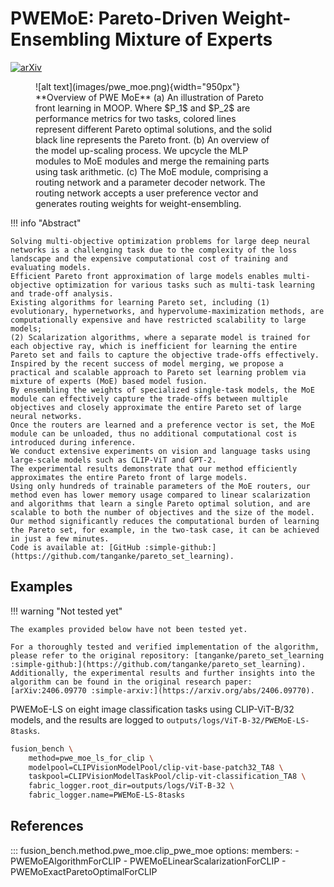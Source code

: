 # PWEMoE: Pareto-Driven Weight-Ensembling Mixture of Experts

[![arXiv](https://img.shields.io/badge/arXiv-2406.09770-b31b1b.svg)](https://arxiv.org/abs/2406.09770)

<figure markdown="span">
![alt text](images/pwe_moe.png){width="950px"}
<figcaption style="max-width:90%" markdown="span">
    **Overview of PWE MoE**
    (a) An illustration of Pareto front learning in MOOP. Where $P_1$ and $P_2$ are performance metrics for two tasks, colored lines represent different Pareto optimal solutions, and the solid black line represents the Pareto front.
    (b) An overview of the model up-scaling process.
    We upcycle the MLP modules to MoE modules and merge the remaining parts using task arithmetic.
    (c) The MoE module, comprising a routing network and a parameter decoder network.
    The routing network accepts a user preference vector and generates routing weights for weight-ensembling.</figcaption>
</figure>

!!! info "Abstract"

    Solving multi-objective optimization problems for large deep neural networks is a challenging task due to the complexity of the loss landscape and the expensive computational cost of training and evaluating models.
    Efficient Pareto front approximation of large models enables multi-objective optimization for various tasks such as multi-task learning and trade-off analysis.
    Existing algorithms for learning Pareto set, including (1) evolutionary, hypernetworks, and hypervolume-maximization methods, are computationally expensive and have restricted scalability to large models;
    (2) Scalarization algorithms, where a separate model is trained for each objective ray, which is inefficient for learning the entire Pareto set and fails to capture the objective trade-offs effectively.
    Inspired by the recent success of model merging, we propose a practical and scalable approach to Pareto set learning problem via mixture of experts (MoE) based model fusion.
    By ensembling the weights of specialized single-task models, the MoE module can effectively capture the trade-offs between multiple objectives and closely approximate the entire Pareto set of large neural networks.
    Once the routers are learned and a preference vector is set, the MoE module can be unloaded, thus no additional computational cost is introduced during inference.
    We conduct extensive experiments on vision and language tasks using large-scale models such as CLIP-ViT and GPT-2.
    The experimental results demonstrate that our method efficiently approximates the entire Pareto front of large models.
    Using only hundreds of trainable parameters of the MoE routers, our method even has lower memory usage compared to linear scalarization and algorithms that learn a single Pareto optimal solution, and are scalable to both the number of objectives and the size of the model.
    Our method significantly reduces the computational burden of learning the Pareto set, for example, in the two-task case, it can be achieved in just a few minutes.
    Code is available at: [GitHub :simple-github:](https://github.com/tanganke/pareto_set_learning).

## Examples

!!! warning "Not tested yet"

    The examples provided below have not been tested yet.

    For a thoroughly tested and verified implementation of the algorithm, please refer to the original repository: [tanganke/pareto_set_learning :simple-github:](https://github.com/tanganke/pareto_set_learning). 
    Additionally, the experimental results and further insights into the algorithm can be found in the original research paper: [arXiv:2406.09770 :simple-arxiv:](https://arxiv.org/abs/2406.09770).

PWEMoE-LS on eight image classification tasks using CLIP-ViT-B/32 models, and the results are logged to `outputs/logs/ViT-B-32/PWEMoE-LS-8tasks`.

```bash
fusion_bench \
    method=pwe_moe_ls_for_clip \
    modelpool=CLIPVisionModelPool/clip-vit-base-patch32_TA8 \
    taskpool=CLIPVisionModelTaskPool/clip-vit-classification_TA8 \
    fabric_logger.root_dir=outputs/logs/ViT-B-32 \
    fabric_logger.name=PWEMoE-LS-8tasks
```

## References

::: fusion_bench.method.pwe_moe.clip_pwe_moe
      options:
        members:
        - PWEMoEAlgorithmForCLIP
        - PWEMoELinearScalarizationForCLIP
        - PWEMoExactParetoOptimalForCLIP

